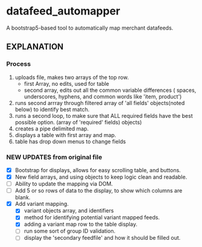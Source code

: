 # datafeed_automapper
A bootstrap5-based tool to automatically map merchant datafeeds.


## EXPLANATION

### Process
  1. uploads file, makes two arrays of the top row.
     - first Array, no edits, used for table 
     - second array, edits out all the common variable differences ( spaces, underscores, hyphens, and common words like 'item, product')
  2. runs second arrray through filtered array of 'all fields' objects(noted below) to identify best match.        
  3. runs a second loop, to make sure that ALL required fields have the best possible option. (array of 'required' fields) objects)
  4. creates a pipe delimited map.
  5. displays a table with first array and map. 
  6. table has drop down menus to change fields 

### NEW UPDATES from original file

- [x] Bootstrap for displays, allows for easy scrolling table, and buttons.
- [x] New field arrays, and using objects to keep logic clean and readable.
- [ ] Ability to update the mapping via DOM.
- [ ] Add 5 or so rows of data to the display, to show which columns are blank.
- [x] Add variant mapping.
    - [x] variant objects array, and identifiers
    - [x] method for identifying potential variant mapped feeds.
    - [x] adding a variant map row to the table display.
    - [ ] run some sort of group ID validation.
    - [ ] display the 'secondary feedfile' and how it should be filled out.
